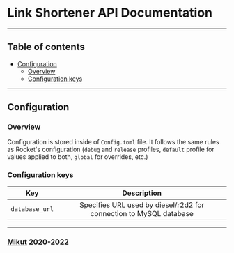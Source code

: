 # Link Shortener API Documentation

---

## Table of contents

- [Configuration](#configuration)
  - [Overview](#overview)
  - [Configuration keys](#configuration-keys)

---

## Configuration

### Overview

Configuration is stored inside of `Config.toml` file. It follows the same rules as Rocket's configuration (`debug` and `release` profiles, `default` profile for values applied to both, `global` for overrides, etc.)

### Configuration keys

| Key | Description |
| :---: | :---:
| `database_url` | Specifies URL used by diesel/r2d2 for connection to MySQL database |

---

### [Mikut](https://mikut.dev) 2020-2022